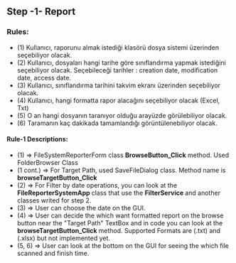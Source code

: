 ## Step -1- Report
### Rules:
  - (1) Kullanıcı, raporunu almak istediği klasörü dosya sistemi üzerinden seçebiliyor olacak.
  - (2) Kullanıcı, dosyaları hangi tarihe göre sınıflandırma yapmak istediğini seçebiliyor olacak. Seçebileceği tarihler : creation date, modification date, access date.
  - (3) Kullanıcı, sınıflandırma tarihini takvim ekranı üzerinden seçebiliyor olacak.
  - (4) Kullanıcı, hangi formatta rapor alacağını seçebiliyor olacak (Excel, Txt)
  - (5) O an hangi dosyanın taranıyor olduğu arayüzde görülebiliyor olacak.
  - (6) Taramanın kaç dakikada tamamlandığı görüntülenebiliyor olacak.
#### Rule-1 Descriptions:
  - (1) => FileSystemReporterForm class <b>BrowseButton_Click</b> method. Used FolderBrowser Class
  - (1 cont.) => For Target Path, used SaveFileDialog class. Method name is <b> browseTargetButton_Click </b>
  - (2) => For Filter by date operations, you can look at the <b> FileReporterSystemApp </b> class that use the <b> FilterService </b> and another classes writed for step 2.
  - (3) => User can choose the date on the GUI.
  - (4) => User can decide the which want formatted report on the browse button near the "Target Path" TextBox and in code you can look at the <b> browseTargetButton_Click </b> method. Supported Formats are (.txt) and (.xlsx) but not implemented yet.
  - (5, 6) => User can look at the bottom on the GUI for seeing the which file scanned and finish time. 
